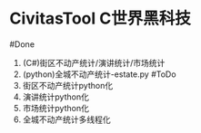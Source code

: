 CivitasTool C世界黑科技
===========
#Done
1.  (C#)街区不动产统计/演讲统计/市场统计
2.  (python)全城不动产统计-estate.py
#ToDo
1.  街区不动产统计python化
2.  演讲统计python化
3.  市场统计python化
4.  全城不动产统计多线程化
